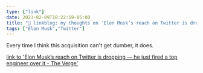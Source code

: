 ```yaml
---
type: ["link"]
date: 2023-02-09T18:22:59-05:00
title: "🔗 linkblog: my thoughts on 'Elon Musk’s reach on Twitter is dropping — he just fired a top engineer over it - The Verge'"
tags: ["Elon Musk","Twitter"]
---
```

Every time I think this acquisition can't get dumber, it does.  
 

[link to 'Elon Musk’s reach on Twitter is dropping — he just fired a top engineer over it - The Verge'](https://www.theverge.com/2023/2/9/23593099/elon-musk-twitter-fires-engineer-declining-reach-ftc-concerns)
